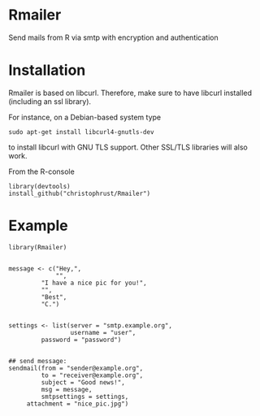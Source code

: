 # Rmailer
Send mails from R via smtp with encryption and authentication

# Installation

Rmailer is based on libcurl. Therefore, make sure to have libcurl installed (including an ssl library).

For instance, on a Debian-based system type

    sudo apt-get install libcurl4-gnutls-dev

to install libcurl with GNU TLS support. Other SSL/TLS libraries will also work.

From the R-console

```splus
library(devtools)
install_github("christophrust/Rmailer")
```


# Example

```splus
library(Rmailer)


message <- c("Hey,",
             "",
	     "I have a nice pic for you!",
	     "",
	     "Best",
	     "C.")


settings <- list(server = "smtp.example.org",
                 username = "user",
		 password = "password")


## send message:
sendmail(from = "sender@example.org",
         to = "receiver@example.org",
         subject = "Good news!",
         msg = message,
         smtpsettings = settings,
	 attachment = "nice_pic.jpg")
```

